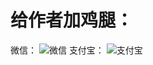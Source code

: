 # 给作者加鸡腿：
微信：
![微信](/../../../Images/blob/main/%E5%BE%AE%E4%BF%A1.png)
支付宝：
![支付宝](/../../../Images/blob/main/%E6%94%AF%E4%BB%98%E5%AE%9D.jpg)
